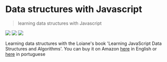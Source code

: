 # Data structures with Javascript

<blockquote>
  learning data structures with Javascript
</blockquote>

<p>
  <img src="https://img.shields.io/badge/license-MIT-brightgreen"/>
  <img src="https://img.shields.io/badge/npm-v6.14.10-brightgreen"/>
  <img src="https://img.shields.io/badge/PRs-welcome-brightgreen"/>
<p>

<p>Learning data structures with the Loiane's book 'Learning JavaScript Data Structures and Algorithms'.
  You can buy it on Amazon <a href="https://www.amazon.com.br/Learning-JavaScript-Data-Structures-Algorithms/dp/1788623878/ref=pd_lpo_14_t_1/136-2506154-5955602?_encoding=UTF8&pd_rd_i=1788623878&pd_rd_r=4ac46707-49b6-449c-be87-1346be095044&pd_rd_w=NkPMe&pd_rd_wg=KQRFY&pf_rd_p=6102dabe-0e19-4db6-8e11-875a53ad30be&pf_rd_r=Z6ZHKD6DCESQPBZHSXR8&psc=1&refRID=Z6ZHKD6DCESQPBZHSXR8" target="_blank">here</a> in English 
  or <a href="https://www.amazon.com.br/Estruturas-Dados-Algoritmos-Com-Javascript/dp/8575226932/ref=pd_lpo_14_t_0/136-2506154-5955602?_encoding=UTF8&pd_rd_i=8575226932&pd_rd_r=4ac46707-49b6-449c-be87-1346be095044&pd_rd_w=NkPMe&pd_rd_wg=KQRFY&pf_rd_p=6102dabe-0e19-4db6-8e11-875a53ad30be&pf_rd_r=Z6ZHKD6DCESQPBZHSXR8&psc=1&refRID=Z6ZHKD6DCESQPBZHSXR8" target="_blank">here</a> in portuguese
</p>
